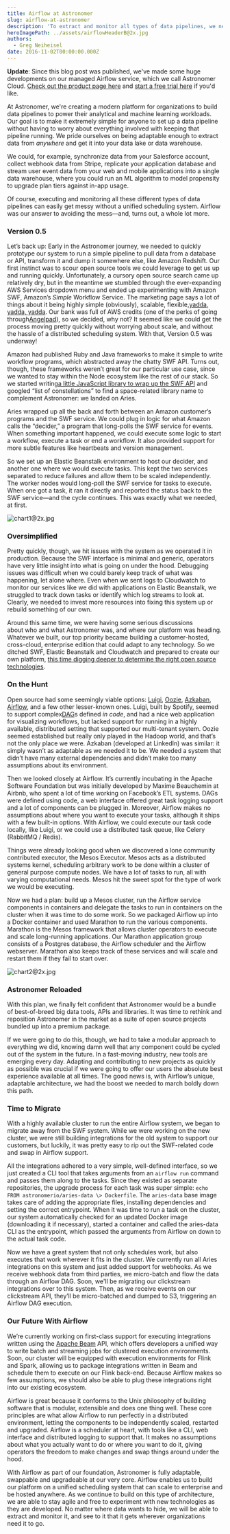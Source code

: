 ```yaml
---
title: Airflow at Astronomer
slug: airflow-at-astronomer
description: 'To extract and monitor all types of data pipelines, we needed a unified scheduling system. Airflow was our answer— and a whole lot more.'
heroImagePath: ../assets/airflowHeaderB@2x.jpg
authors:
  - Greg Neiheisel
date: 2016-11-02T00:00:00.000Z
---
```


**Update**: Since this blog post was published, we've made some huge developments on our managed Airflow service, which we call Astronomer Cloud. [Check out the product page here](https://astronomer.io/cloud) and [start a free trial here](https://trial.astronomer.io) if you'd like.

At Astronomer, we're&nbsp;creating&nbsp;a modern platform for organizations to build data pipelines to power their analytical and machine learning workloads. Our goal is to make it extremely simple for anyone to set up a data pipeline without having to worry about everything involved with keeping that pipeline running. We pride ourselves on being adaptable enough to extract data from _anywhere_ and get it into your data lake or data warehouse.

We could, for example, synchronize data from your Salesforce account, collect webhook data from Stripe, replicate your application database and stream user event data from your web and mobile applications into a single data warehouse, where you could run an ML algorithm to model propensity to upgrade plan tiers against in-app usage.

Of course,&nbsp;executing&nbsp;and monitoring all these different types of data pipelines can easily get messy without a unified scheduling system. Airflow was our answer to avoiding the mess—and, turns out, a whole lot more.

### Version 0.5

Let’s back up: Early in the Astronomer journey, we needed to quickly prototype our system to run a simple pipeline to pull data from a database or API, transform it and dump it somewhere else, like Amazon Redshift. Our first instinct was to scour open source tools we could leverage to get us up and running quickly. Unfortunately, a cursory open source search came up relatively dry, but in the meantime we stumbled through the ever-expanding AWS Services dropdown menu and ended up experimenting with Amazon SWF, Amazon’s _Simple_ Workflow Service. The marketing page says a lot of things about&nbsp;it being highly simple (obviously), scalable, flexible,[yadda, yadda, yadda](https://www.youtube.com/watch?v=O6kRqnfsBEc). Our bank was full of AWS credits (one of the perks of going through[Angelpad](https://angelpad.org/)), so we decided, why not? It seemed like we could get the process moving pretty quickly without worrying about scale, and without the hassle of a distributed scheduling system. With that, Version 0.5 was underway!

Amazon had published Ruby and Java frameworks to make it simple to write workflow programs, which abstracted away the chatty SWF API. Turns out, though, these frameworks weren’t great for our particular use case, since we wanted to stay within the Node ecosystem like the rest of our stack. So we started writing[a little JavaScript library to wrap up the SWF API](https://www.astronomer.io/blog/aries-a-source-for-your-data-pipeline) and googled “list of constellations” to find a space-related library name to complement Astronomer: we landed&nbsp;on Aries.

Aries wrapped up all the back and forth between an Amazon customer’s programs and the SWF service. We could plug in logic for what Amazon calls the “decider,” a program that long-polls the SWF service for events. When something important happened, we could execute some logic to start a workflow, execute a task or end a workflow. It also provided support for more subtle features like heartbeats and version management.

So we&nbsp;set up an Elastic Beanstalk environment to host our decider, and another one where we would execute tasks. This kept the two services separated to reduce failures and allow them to be scaled independently. The worker nodes would long-poll the SWF service for tasks to execute. When one got a task, it ran it directly and reported the status back to the SWF service—and the cycle continues. This was exactly what we needed, at first.

![chart1@2x.jpg](../assets/chart1@2x.jpg)

### Oversimplified

Pretty quickly, though, we hit issues with the system as we operated it in production. Because the SWF interface is minimal and generic, operators have very little insight into what is going on under the hood. Debugging issues was difficult when we could barely keep track of what was happening, let alone where. Even when we sent logs to Cloudwatch to monitor our services like we did with applications on Elastic Beanstalk, we struggled to track down tasks or identify which log streams to look at. Clearly, we needed to invest more resources into fixing this system up or rebuild something of our own.

Around this same time, we were having some serious discussions about&nbsp;who and what Astronomer was, and where our platform was heading. Whatever we built, our top priority became building a customer-hosted, cross-cloud, enterprise edition that could adapt to any technology. So we ditched SWF, Elastic Beanstalk and Cloudwatch and prepared to create our own platform, [this time digging deeper to determine the right open source technologies](https://www.astronomer.io/blog/why-we-built-our-data-platform-on-aws-and-why-we-rebuilt-it-with-open-source).

### On the Hunt

Open source had some seemingly viable options:&nbsp;[Luigi](https://github.com/spotify/luigi), [Oozie](https://github.com/apache/oozie), [Azkaban](https://azkaban.github.io/), [Airflow](https://github.com/apache/incubator-airflow), and a few other lesser-known ones. Luigi, built by Spotify, seemed to support complex[DAG](https://en.wikipedia.org/wiki/Directed_acyclic_graph)s defined _in code_, and had a nice web application for visualizing workflows, but lacked support for running in a highly available, distributed setting that supported our multi-tenant system. Oozie seemed established but really only played in the Hadoop world, and that’s not the only place we were. Azkaban (developed at LinkedIn) was similar: it simply wasn’t as adaptable&nbsp;as we needed it to be. We needed a system that didn’t have many external dependencies and didn’t make too many assumptions about its environment.

Then we looked closely at Airflow. It’s currently incubating in the Apache Software Foundation but was initially developed by Maxime Beauchemin at Airbnb, who spent a lot of time working on Facebook’s ETL systems. DAGs were defined using code, a web interface offered great task logging support and a lot of components can be plugged in. Moreover, Airflow makes no assumptions about where you want to execute your tasks, although it ships with a few built-in options. With Airflow, we could execute our task code locally, like Luigi, or we could use a distributed task queue, like Celery (RabbitMQ / Redis).

Things were already looking good when we discovered a lone community contributed executor, the Mesos Executor. Mesos acts as a distributed systems kernel, scheduling arbitrary work to be done within a cluster of general purpose compute nodes. We have a lot of tasks to run, all with varying computational needs. Mesos hit the sweet spot for the type of work we would be executing.

Now we had a plan: build up a Mesos cluster, run the Airflow service components in containers and delegate the tasks to run in containers on the cluster when it was time to do some work. So we packaged Airflow up into a Docker container and used Marathon to run the various components. Marathon is the Mesos framework that allows cluster operators to execute and scale long-running applications. Our Marathon application group consists of a Postgres database, the Airflow scheduler and the Airflow webserver. Marathon also keeps track of these services and will scale and restart them if they fail to start over.

![chart2@2x.jpg](../assets/chart2@2x.jpg)

### Astronomer Reloaded

With this plan, we finally felt confident that Astronomer would be a bundle of best-of-breed big data tools, APIs and libraries. It was time to rethink and reposition Astronomer in the market as a suite of open source projects bundled up into a premium package.

If we were going to do this, though, we had to take a modular approach to everything we did, knowing damn well that any component could be cycled out of the system in the future. In a fast-moving industry, new tools are emerging every day. Adapting and contributing to new projects as quickly as possible was crucial if we were going to offer our users the absolute best experience available at all times. The good news is, with Airflow’s unique, adaptable architecture, we had the boost we needed to march boldly down this path.

### Time to Migrate

With a highly available cluster to run the entire Airflow system, we began to migrate away from the SWF system. While we were working on the new cluster, we were still building integrations for the old system to support our customers, but luckily, it was pretty easy to rip out the SWF-related code and swap in Airflow support.

All the integrations adhered to a very simple, well-defined interface, so we just created a CLI tool that takes arguments from an `airflow run` command and passes them along to the tasks. Since they existed as separate repositories, the upgrade process for each task was super simple: `echo FROM astronomerio/aries-data \> Dockerfile`. The `aries-data` base image takes care of adding the appropriate files, installing dependencies and setting the correct entrypoint. When it was time to run a task on the cluster, our system automatically checked for an updated Docker image (downloading it if necessary), started a container and called the aries-data CLI as the entrypoint, which passed the arguments from Airflow on down to the actual task code.

Now we have a great system that not only schedules work, but also executes that work wherever it fits in the cluster. We currently run all Aries integrations on this system and just added support for webhooks. As we receive webhook data from third parties, we micro-batch and flow the data through an Airflow DAG. Soon, we'll be migrating our clickstream integrations over to this system.&nbsp;Then, as we receive events on our clickstream API, they’ll be micro-batched and dumped to S3, triggering an Airflow DAG execution.

### Our Future With Airflow

We’re currently&nbsp;working on first-class support for executing integrations written using the [Apache Beam](https://beam.incubator.apache.org/) API, which offers developers a unified way to write batch and streaming jobs for clustered execution environments. Soon, our cluster will be equipped with execution environments for Flink and Spark, allowing us to package integrations written in Beam and schedule them to execute on our Flink back-end. Because Airflow makes so few assumptions, we should also be able to plug these integrations right into our existing ecosystem.

Airflow is great because it conforms to the Unix philosophy of building software that is modular, extensible and does one thing well. These core principles are what allow Airflow to run perfectly in a distributed environment, letting the components to be independently scaled, restarted and upgraded. Airflow is a scheduler at heart, with tools like a CLI, web interface and distributed logging to support that. It makes no assumptions about what you actually want to do or where you want to do it, giving operators the freedom to make changes and swap things around under the hood.

With Airflow as part of our foundation, Astronomer is fully adaptable, swappable and upgradeable at our very core. Airflow enables us to build our platform on&nbsp;a unified scheduling system that can scale to enterprise and be hosted anywhere. As we continue to build on this type of architecture, we are able to&nbsp;stay agile and free to experiment with new technologies as they are developed. No matter where data wants to hide, we will be able to extract and monitor it, and&nbsp;see to it that it gets wherever organizations need&nbsp;it to go.

